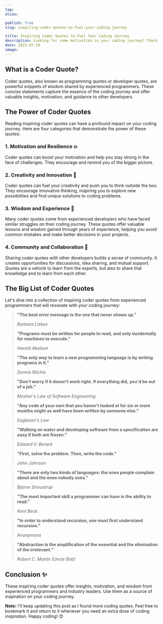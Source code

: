 ```yaml
---
tag:
alias:

publish: true
slug: inspiring-coder-quotes-to-fuel-your-coding-journey

title: Inspiring Coder Quotes to Fuel Your Coding Journey
description: Looking for some motivation in your coding journey? Check out these inspiring coder quotes from programmers to programmers. Be inspired and fuel your passion for coding!
date: 2023-07-10
image:
---
```


## What is a Coder Quote?

Coder quotes, also known as programming quotes or developer quotes, are powerful snippets of wisdom shared by experienced programmers. These concise statements capture the essence of the coding journey and offer valuable insights, motivation, and guidance to other developers.

## The Power of Coder Quotes
Reading inspiring coder quotes can have a profound impact on your coding journey. Here are four categories that demonstrate the power of these quotes:

### 1. **Motivation and Resilience** 💥

Coder quotes can boost your motivation and help you stay strong in the face of challenges. They encourage and remind you of the bigger picture.

### 2. **Creativity and Innovation** 🌟

Coder quotes can fuel your creativity and push you to think outside the box. They encourage innovative thinking, inspiring you to explore new possibilities and find unique solutions to coding problems.

### 3. **Wisdom and Experience** 🧠

Many coder quotes come from experienced developers who have faced similar struggles on their coding journey. These quotes offer valuable lessons and wisdom gained through years of experience, helping you avoid common mistakes and make better decisions in your projects.

### 4. **Community and Collaboration** 👥

Sharing coder quotes with other developers builds a sense of community. It creates opportunities for discussions, idea sharing, and mutual support. Quotes are a vehicle to learn from the experts, but also to share that knowledge and to learn from each other.


## The Big List of Coder Quotes

Let's dive into a collection of inspiring coder quotes from experienced programmers that will resonate with your coding journey:

> **"The best error message is the one that never shows up."**
> 
> _Barbara Liskov_

> **"Programs must be written for people to read, and only incidentally for machines to execute."**
> 
> _Harold Abelson_

> **"The only way to learn a new programming language is by writing programs in it."**
> 
> _Dennis Ritchie_

> **"Don't worry if it doesn't work right. If everything did, you'd be out of a job."**
> 
> _Mosher's Law of Software Engineering_

> **"Any code of your own that you haven't looked at for six or more months might as well have been written by someone else."**
> 
> _Eagleson's Law_

> **"Walking on water and developing software from a specification are easy if both are frozen."**
> 
> _Edward V. Berard_

> **"First, solve the problem. Then, write the code."**
> 
> _John Johnson_

> **"There are only two kinds of languages: the ones people complain about and the ones nobody uses."**
> 
> _Bjarne Stroustrup_

> **"The most important skill a programmer can have is the ability to read."**
> 
> _Kent Beck_

> **"In order to understand recursion, one must first understand recursion."**
> 
> _Anonymous_


> **"Abstraction is the amplification of the essential and the elimination of the irrelevant."**
> 
> _Robert C. Martin (Uncle Bob)_

## Conclusion ✨

These inspiring coder quotes offer insights, motivation, and wisdom from experienced programmers and industry leaders. Use them as a source of inspiration on your coding journey.

**Note:** I'll keep updating this post as I found more coding quotes. Feel free to bookmark it and return to it whenever you need an extra dose of coding inspiration. Happy coding! 😊